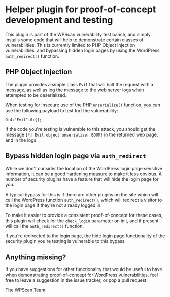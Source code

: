 # Helper plugin for proof-of-concept development and testing

This plugin is part of the WPScan vulnerability test banch, and simply installs
some code that will help to demonstrate certain classes of vulnerabilities.
This is currently limited to PHP Object injection vulnerabilities, and
bypassing hidden login pages by using the WordPress `auth_redirect()` function.

## PHP Object Injection

The plugin provides a simple class `Evil` that will halt the request with a
message, as well as log the message to the web server logs when attempted to be
deserialized.

When testing for insecure use of the PHP `unserialize()` function, you can use
the following payload to test fort the vulnerability:

```
O:4:"Evil":0:{};
```

If the code you're testing is vulnerable to this attack, you should get the
message `[*] Evil object unserialize! BOOM!` in the returned web page, and in
the logs.


## Bypass hidden login page via `auth_redirect`

While we don't consider the location of the WordPress login page sensitive
information, it can be a good hardening measure to make it less obvious. A
number of security plugins have a feature that will hide the login page for
you.

A typical bypass for this is if there are other plugins on the site which will
call the WordPress function `auth_redirect()`, which will redirect a visitor to
the login page if they're not already logged in.

To make it easier to provide a consistent proof-of-concept for these cases,
this plugin will check for the `check_login` parameter on init, and if present
will call the `auth_redirect()` function.

If you're redirected to the login page, the hide login page functionality of
the security plugin you're testing is vulnerable to this bypass.


## Anything missing?

If you have suggestions for other functionality that would be useful to have
when demonstrating proof-of-concept for WordPress vulnerabilities, feel free to
leave a suggestion in the issue tracker, or pop a pull request.

The WPScan Team
